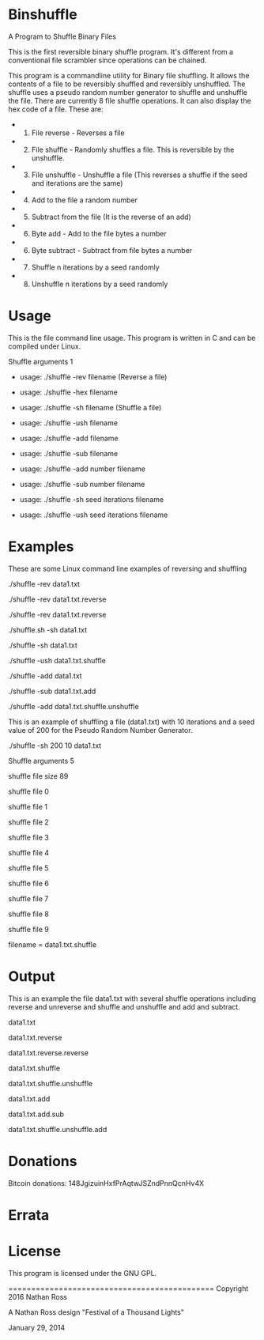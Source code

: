 # Binshuffle
A Program to Shuffle Binary Files

This is the first reversible binary shuffle program. It's different
from a conventional file scrambler since operations can be chained. 

This program is a commandline utility for Binary file shuffling. 
It allows the contents of a file to be reversibly shuffled and reversibly unshuffled.
The shuffle uses a pseudo random number generator to shuffle and unshuffle the file.
There are currently 8 file shuffle operations. It can also display the hex code of a file.
These are:
 
- 1) File reverse - Reverses a file
- 2) File shuffle - Randomly shuffles a file. This is reversible by the unshuffle.
- 3) File unshuffle - Unshuffle a file (This reverses a shuffle if the seed and iterations are the same)
- 4) Add to the file a random number
- 5) Subtract from the file (It is the reverse of an add)
- 6) Byte add - Add to the file bytes a number
- 6) Byte subtract - Subtract from file bytes a number 
- 7) Shuffle n iterations by a seed randomly
- 8) Unshuffle n iterations by a seed randomly


# Usage

This is the file command line usage. This program is written in C and can 
be compiled under Linux.

Shuffle arguments 1
- usage: ./shuffle -rev filename (Reverse a file)
- usage: ./shuffle -hex filename

- usage: ./shuffle -sh  filename (Shuffle a file)
- usage: ./shuffle -ush filename
- usage: ./shuffle -add filename
- usage: ./shuffle -sub filename

- usage: ./shuffle -add number filename
- usage: ./shuffle -sub number filename

- usage: ./shuffle -sh  seed iterations filename
- usage: ./shuffle -ush seed iterations filename

# Examples

These are some Linux command line examples of reversing and shuffling

./shuffle -rev data1.txt

./shuffle -rev data1.txt.reverse

./shuffle -rev data1.txt.reverse

./shuffle.sh -sh data1.txt

./shuffle -sh data1.txt

./shuffle -ush data1.txt.shuffle

./shuffle -add data1.txt

./shuffle -sub data1.txt.add

./shuffle -add data1.txt.shuffle.unshuffle

This is an example of shuffling a file (data1.txt) with 10 iterations and a seed value of 200 for the Pseudo Random Number Generator.

./shuffle -sh 200 10 data1.txt

Shuffle arguments 5

shuffle file size 89 

shuffle file 0 

shuffle file 1 

shuffle file 2 

shuffle file 3 

shuffle file 4 

shuffle file 5 

shuffle file 6 

shuffle file 7 

shuffle file 8 

shuffle file 9 

filename = data1.txt.shuffle


# Output

This is an example the file data1.txt with several shuffle operations including
reverse and unreverse and shuffle and unshuffle and add and subtract.

data1.txt

data1.txt.reverse

data1.txt.reverse.reverse

data1.txt.shuffle

data1.txt.shuffle.unshuffle

data1.txt.add

data1.txt.add.sub

data1.txt.shuffle.unshuffle.add


# Donations

Bitcoin donations: 148JgizuinHxfPrAqtwJSZndPnnQcnHv4X


# Errata

# License

This program is licensed under the GNU GPL.

=============================================
Copyright 2016 Nathan Ross  

A Nathan Ross design
"Festival of a Thousand Lights"

January 29, 2014